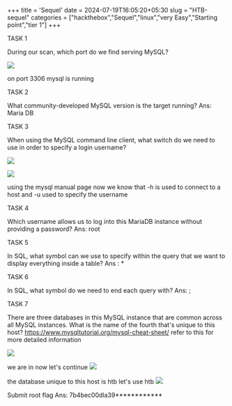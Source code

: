 +++
title = 'Sequel'
date = 2024-07-19T16:05:20+05:30
slug = "HTB-sequel"
categories = ["hackthebox","Sequel","linux","very Easy","Starting point","tier 1"]
+++

TASK 1

During our scan, which port do we find serving MySQL?

![](https://drive.google.com/file/d/12xVmrJUrgRjRNlQDS9Vlc_1xRX6wNO0q/view?usp=sharing)

on port 3306 mysql is running 


TASK 2

What community-developed MySQL version is the target running?
Ans: Maria DB

TASK 3

When using the MySQL command line client, what switch do we need to use in order to specify a login username?

![](https://drive.google.com/file/d/1vzAmlDcfz2xiF6QWlt03f4SGgG_tNuxW/view?usp=sharing)

![](https://drive.google.com/file/d/1Rayf8x3pukO-z66KV81f61cFc0v1_Nwh/view?usp=sharing)

using the mysql manual page now we know that -h is used to connect to a host  and -u used to specify the username

TASK 4

Which username allows us to log into this MariaDB instance without providing a password?
Ans: root

TASK 5

In SQL, what symbol can we use to specify within the query that we want to display everything inside a table?
Ans : *

TASK 6

In SQL, what symbol do we need to end each query with?
Ans: ;

TASK 7

There are three databases in this MySQL instance that are common across all MySQL instances. What is the name of the fourth that's unique to this host?
https://www.mysqltutorial.org/mysql-cheat-sheet/ refer to this for more detailed information

![](https://drive.google.com/file/d/1_7TTz2460VohNgktz7AxX5qgZbop6CRs/view?usp=sharing)

we are in now let's continue
![](https://drive.google.com/file/d/1YOEersDEFCLJmihyzkKDnNr5tJyRUZJH/view?usp=sharing)

the database unique to this host is htb let's use htb 
![](https://drive.google.com/file/d/1n05cKRVejtVI4xp1OOVsA11r1VRLiGD0/view?usp=sharing)

Submit root flag
Ans: 7b4bec00dla39************